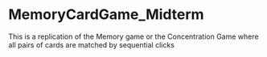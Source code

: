 # MemoryCardGame_Midterm
This is a replication of the Memory game or the Concentration Game where all pairs of cards are matched by sequential clicks
